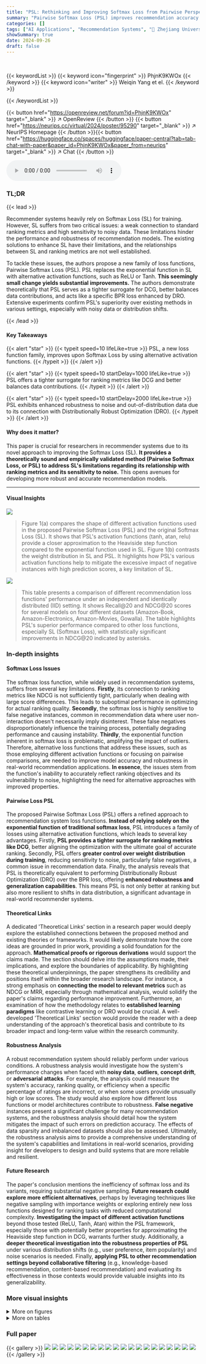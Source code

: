 ```yaml
---
title: "PSL: Rethinking and Improving Softmax Loss from Pairwise Perspective for Recommendation"
summary: "Pairwise Softmax Loss (PSL) improves recommendation accuracy by enhancing Softmax Loss (SL) with alternative activation functions, resulting in tighter ranking metric surrogates and better noise resis..."
categories: []
tags: ["AI Applications", "Recommendation Systems", "🏢 Zhejiang University",]
showSummary: true
date: 2024-09-26
draft: false
---
```


<br>

{{< keywordList >}}
{{< keyword icon="fingerprint" >}} PhjnK9KWOx {{< /keyword >}}
{{< keyword icon="writer" >}} Weiqin Yang et el. {{< /keyword >}}
 
{{< /keywordList >}}

{{< button href="https://openreview.net/forum?id=PhjnK9KWOx" target="_blank" >}}
↗ OpenReview
{{< /button >}}
{{< button href="https://neurips.cc/virtual/2024/poster/95290" target="_blank" >}}
↗ NeurIPS Homepage
{{< /button >}}{{< button href="https://huggingface.co/spaces/huggingface/paper-central?tab=tab-chat-with-paper&paper_id=PhjnK9KWOx&paper_from=neurips" target="_blank" >}}
↗ Chat
{{< /button >}}



<audio controls>
    <source src="https://ai-paper-reviewer.com/PhjnK9KWOx/podcast.wav" type="audio/wav">
    Your browser does not support the audio element.
</audio>


### TL;DR


{{< lead >}}

Recommender systems heavily rely on Softmax Loss (SL) for training. However, SL suffers from two critical issues: a weak connection to standard ranking metrics and high sensitivity to noisy data.  These limitations hinder the performance and robustness of recommendation models. The existing solutions to enhance SL have their limitations, and the relationships between SL and ranking metrics are not well established.

To tackle these issues, the authors propose a new family of loss functions, Pairwise Softmax Loss (PSL).  PSL replaces the exponential function in SL with alternative activation functions, such as ReLU or Tanh. **This seemingly small change yields substantial improvements.** The authors demonstrate theoretically that PSL serves as a tighter surrogate for DCG, better balances data contributions, and acts like a specific BPR loss enhanced by DRO. Extensive experiments confirm PSL's superiority over existing methods in various settings, especially with noisy data or distribution shifts.

{{< /lead >}}


#### Key Takeaways

{{< alert "star" >}}
{{< typeit speed=10 lifeLike=true >}} PSL, a new loss function family, improves upon Softmax Loss by using alternative activation functions. {{< /typeit >}}
{{< /alert >}}

{{< alert "star" >}}
{{< typeit speed=10 startDelay=1000 lifeLike=true >}} PSL offers a tighter surrogate for ranking metrics like DCG and better balances data contributions. {{< /typeit >}}
{{< /alert >}}

{{< alert "star" >}}
{{< typeit speed=10 startDelay=2000 lifeLike=true >}} PSL exhibits enhanced robustness to noise and out-of-distribution data due to its connection with Distributionally Robust Optimization (DRO). {{< /typeit >}}
{{< /alert >}}

#### Why does it matter?
This paper is crucial for researchers in recommender systems due to its novel approach to improving the Softmax Loss (SL).  **It provides a theoretically sound and empirically validated method (Pairwise Softmax Loss, or PSL) to address SL's limitations regarding its relationship with ranking metrics and its sensitivity to noise.** This opens avenues for developing more robust and accurate recommendation models.

------
#### Visual Insights



![](https://ai-paper-reviewer.com/PhjnK9KWOx/figures_4_1.jpg)

> Figure 1(a) compares the shape of different activation functions used in the proposed Pairwise Softmax Loss (PSL) and the original Softmax Loss (SL).  It shows that PSL's activation functions (tanh, atan, relu) provide a closer approximation to the Heaviside step function compared to the exponential function used in SL. Figure 1(b) contrasts the weight distribution in SL and PSL. It highlights how PSL's various activation functions help to mitigate the excessive impact of negative instances with high prediction scores, a key limitation of SL.





![](https://ai-paper-reviewer.com/PhjnK9KWOx/tables_7_1.jpg)

> This table presents a comparison of different recommendation loss functions' performance under an independent and identically distributed (IID) setting.  It shows Recall@20 and NDCG@20 scores for several models on four different datasets (Amazon-Book, Amazon-Electronics, Amazon-Movies, Gowalla).  The table highlights PSL's superior performance compared to other loss functions, especially SL (Softmax Loss), with statistically significant improvements in NDCG@20 indicated by asterisks.





### In-depth insights


#### Softmax Loss Issues
The softmax loss function, while widely used in recommendation systems, suffers from several key limitations.  **Firstly**, its connection to ranking metrics like NDCG is not sufficiently tight, particularly when dealing with large score differences. This leads to suboptimal performance in optimizing for actual ranking quality.  **Secondly**, the softmax loss is highly sensitive to false negative instances, common in recommendation data where user non-interaction doesn't necessarily imply disinterest. These false negatives disproportionately influence the training process, potentially degrading performance and causing instability.  **Thirdly**, the exponential function inherent in softmax loss is problematic, amplifying the impact of outliers.  Therefore, alternative loss functions that address these issues, such as those employing different activation functions or focusing on pairwise comparisons, are needed to improve model accuracy and robustness in real-world recommendation applications.  **In essence**, the issues stem from the function's inability to accurately reflect ranking objectives and its vulnerability to noise, highlighting the need for alternative approaches with improved properties.

#### Pairwise Loss PSL
The proposed Pairwise Softmax Loss (PSL) offers a refined approach to recommendation system loss functions.  **Instead of relying solely on the exponential function of traditional softmax loss**, PSL introduces a family of losses using alternative activation functions, which leads to several key advantages.  Firstly, **PSL provides a tighter surrogate for ranking metrics like DCG**, better aligning the optimization with the ultimate goal of accurate ranking.  Secondly, PSL offers **greater control over weight distribution during training**, reducing sensitivity to noise, particularly false negatives, a common issue in recommendation data.  Finally, the analysis reveals that PSL is theoretically equivalent to performing Distributionally Robust Optimization (DRO) over the BPR loss, offering **enhanced robustness and generalization capabilities**. This means PSL is not only better at ranking but also more resilient to shifts in data distribution, a significant advantage in real-world recommender systems.

#### Theoretical Links
A dedicated 'Theoretical Links' section in a research paper would deeply explore the established connections between the proposed method and existing theories or frameworks.  It would likely demonstrate how the core ideas are grounded in prior work, providing a solid foundation for the approach.  **Mathematical proofs or rigorous derivations** would support the claims made. The section should delve into the assumptions made, their implications, and explore the boundaries of applicability. By highlighting these theoretical underpinnings, the paper strengthens its credibility and positions itself within the broader research landscape. For instance, a strong emphasis on **connecting the model to relevant metrics** such as NDCG or MRR, especially through mathematical analysis, would solidify the paper's claims regarding performance improvement.  Furthermore, an examination of how the methodology relates to **established learning paradigms** like contrastive learning or DRO would be crucial. A well-developed 'Theoretical Links' section would provide the reader with a deep understanding of the approach's theoretical basis and contribute to its broader impact and long-term value within the research community.

#### Robustness Analysis
A robust recommendation system should reliably perform under various conditions.  A robustness analysis would investigate how the system's performance changes when faced with **noisy data**, **outliers**, **concept drift**, or **adversarial attacks**.  For example, the analysis could measure the system's accuracy, ranking quality, or efficiency when a specific percentage of ratings are incorrect, or when some users provide unusually high or low scores. The study would also explore how different loss functions or model architectures contribute to robustness.  **False negative** instances present a significant challenge for many recommendation systems, and the robustness analysis should detail how the system mitigates the impact of such errors on prediction accuracy. The effects of data sparsity and imbalanced datasets should also be assessed.  Ultimately, the robustness analysis aims to provide a comprehensive understanding of the system's capabilities and limitations in real-world scenarios, providing insight for developers to design and build systems that are more reliable and resilient.

#### Future Research
The paper's conclusion mentions the inefficiency of softmax loss and its variants, requiring substantial negative sampling.  **Future research could explore more efficient alternatives**, perhaps by leveraging techniques like negative sampling with importance weights or exploring entirely new loss functions designed for ranking tasks with reduced computational complexity.  **Investigating the impact of different activation functions** beyond those tested (ReLU, Tanh, Atan) within the PSL framework, especially those with potentially better properties for approximating the Heaviside step function in DCG, warrants further study.  Additionally, a **deeper theoretical investigation into the robustness properties of PSL** under various distribution shifts (e.g., user preference, item popularity) and noise scenarios is needed.  Finally, **applying PSL to other recommendation settings beyond collaborative filtering** (e.g., knowledge-based recommendation, content-based recommendation) and evaluating its effectiveness in those contexts would provide valuable insights into its generalizability.


### More visual insights

<details>
<summary>More on figures
</summary>


![](https://ai-paper-reviewer.com/PhjnK9KWOx/figures_8_1.jpg)

> This figure compares different surrogate activation functions and their effect on the weight distribution in Softmax Loss (SL) and Pairwise Softmax Loss (PSL). The left panel shows the curves of three surrogate activations (tanh, atan, relu) against the Heaviside step function and the exponential function used in SL.  The right panel shows how the weight distribution changes in SL and PSL with the different activation functions.  It illustrates that PSL offers more balanced weight distributions, mitigating the potential for excessive influence of false negative instances.


![](https://ai-paper-reviewer.com/PhjnK9KWOx/figures_21_1.jpg)

> This figure shows two subfigures. Subfigure (a) compares the shapes of different surrogate activation functions used in PSL against the exponential function used in SL and the Heaviside step function. Subfigure (b) shows how the weight distribution changes for SL and PSL with three different activation functions (Tanh, Atan, ReLU). It demonstrates PSL's ability to control the weight distribution, mitigating the excessive impact of false negatives, compared to SL which is highly sensitive to false negatives.


![](https://ai-paper-reviewer.com/PhjnK9KWOx/figures_21_2.jpg)

> This figure compares different surrogate activation functions and their effects on the weight distribution in Softmax Loss (SL) and Pairwise Softmax Loss (PSL).  Panel (a) shows a graphical comparison of the exponential function used in SL versus three alternative activation functions (Tanh, Atan, ReLU) used in PSL. Panel (b) illustrates how the choice of activation function influences the weighting of different data points during training. It demonstrates how PSL mitigates the excessive influence of false negatives in recommendation systems by providing better control over the weight distribution compared to SL.


![](https://ai-paper-reviewer.com/PhjnK9KWOx/figures_22_1.jpg)

> This figure shows a comparison of different activation functions used in the proposed Pairwise Softmax Loss (PSL) and the original Softmax Loss (SL). Subfigure (a) illustrates the curves of different activation functions (Tanh, Atan, ReLU) and their relationship with the Heaviside step function, which is crucial for ranking. Subfigure (b) compares the weight distribution of SL and PSL using three different surrogate activations.  It demonstrates that PSL offers better control over weight distribution compared to SL, which is particularly sensitive to the impact of false negatives. This visualization supports the authors' claim that PSL mitigates the excessive impact of false negatives while still approximating ranking metrics.


![](https://ai-paper-reviewer.com/PhjnK9KWOx/figures_22_2.jpg)

> This figure shows a comparison of different surrogate activation functions and their effect on the weight distribution in the Softmax Loss (SL) and the proposed Pairwise Softmax Loss (PSL).  The left panel (a) illustrates the shapes of the exponential function (used in SL), and three alternative functions (Tanh, Atan, ReLU) used in PSL. The right panel (b) visualizes the resulting weight distributions for each function, highlighting how PSL leads to more balanced weights compared to the skewed distribution of SL, making PSL more robust to noisy data.  A temperature hyperparameter (τ) of 0.2 is used.


![](https://ai-paper-reviewer.com/PhjnK9KWOx/figures_23_1.jpg)

> This figure shows the performance of PSL-softplus (a variant of PSL using the softplus activation function) compared to PSL-relu and SL under different noise ratios (p) on the Amazon-Book dataset.  The plot demonstrates the impact of noise on Recall@20 for each model.  It reveals that PSL-softplus performs worse than both PSL-relu and the original SL across all noise levels.


![](https://ai-paper-reviewer.com/PhjnK9KWOx/figures_23_2.jpg)

> Figure 1(a) shows a comparison of different activation functions used in Softmax Loss (SL) and Pairwise Softmax Loss (PSL), including exponential, ReLU, arctangent, and hyperbolic tangent functions. The figure highlights how PSL with various activation functions approximates the Heaviside step function better than SL. Figure 1(b) demonstrates how PSL modifies the weight distribution of training instances in comparison to SL, mitigating the excessive influence of false negative instances. In particular, it shows that PSL with different activation functions (ReLU, arctangent, and hyperbolic tangent) better balances the data contributions during training than the exponential function used in SL.


![](https://ai-paper-reviewer.com/PhjnK9KWOx/figures_24_1.jpg)

> This figure shows two subfigures. Subfigure (a) compares the shapes of different activation functions that are used in the PSL model and the SL model. These include exponential, ReLU, arctan and tanh functions. The exponential function is used in the SL model, while others are used in the PSL model. The y axis shows the values of these activation functions and the x axis shows the score difference between positive and negative items. Subfigure (b) shows the weight distributions of SL and PSL using three different activation functions: tanh, atan, and relu. This figure shows that PSL assigns weights more evenly to each pair than SL, which uses an exponential function that assigns weights unevenly.


![](https://ai-paper-reviewer.com/PhjnK9KWOx/figures_24_2.jpg)

> The figure shows a comparison of different surrogate activation functions (a) and the weight distributions (b) of the Softmax Loss (SL) and Pairwise Softmax Loss (PSL) functions.  The surrogate activation functions considered are ReLU, arctan, and tanh.  The figure highlights that PSL, using alternative activation functions, better balances the weights assigned to training instances compared to SL, which is heavily influenced by the exponential function and thus sensitive to noise and outliers.


![](https://ai-paper-reviewer.com/PhjnK9KWOx/figures_24_3.jpg)

> Figure 1(a) compares the shapes of various activation functions used in the paper, including the exponential function (used in Softmax Loss), and other functions explored as substitutes in the proposed Pairwise Softmax Loss.  Figure 1(b) shows how the weight given to training instances varies as a function of the score difference between positive and negative instances (duij)  for Softmax Loss (SL) and the three variations of Pairwise Softmax Loss (PSL). This illustrates how PSL mitigates the disproportionate influence of false negatives.


![](https://ai-paper-reviewer.com/PhjnK9KWOx/figures_24_4.jpg)

> This figure consists of two subfigures. Subfigure (a) shows different surrogate activation functions used in the paper, such as Tanh, Atan, and Relu. These functions are compared against the Heaviside step function and the exponential function. Subfigure (b) shows the weight distributions of Softmax Loss (SL) and Pairwise Softmax Loss (PSL) with different activation functions against duij which is the score gap between positive-negative pairs. This visualization illustrates how PSL better balances the contributions of different instances compared to SL, especially in mitigating the influence of noisy instances.


![](https://ai-paper-reviewer.com/PhjnK9KWOx/figures_24_5.jpg)

> This figure shows the performance comparison of SL and PSL in terms of Recall@20 and NDCG@20 on Gowalla dataset with different false negative noise ratios (p). The shaded area represents the confidence interval for each loss function.  The results demonstrate how the performance of each loss changes under varying levels of noise, allowing for a comparison of their noise resistance.


</details>




<details>
<summary>More on tables
</summary>


![](https://ai-paper-reviewer.com/PhjnK9KWOx/tables_16_1.jpg)
> This table presents a performance comparison of different recommendation loss functions under the IID (Identically and Independently Distributed) setting.  It compares Recall@20 and NDCG@20 (metrics measuring the quality of top-20 recommendations) across several models and datasets. The best performance for each metric is highlighted in bold, and blue shading indicates where the proposed Pairwise Softmax Loss (PSL) outperforms Softmax Loss (SL). The 'Imp.%' column shows the percentage improvement of PSL over SL, while the '*' symbol denotes statistically significant improvements (p-value < 0.05).

![](https://ai-paper-reviewer.com/PhjnK9KWOx/tables_19_1.jpg)
> This table presents a performance comparison of different recommendation loss functions (BPR, LLPAUC, SL, AdvInfoNCE, BSL, and three variants of PSL) under the IID (Identically and Independently Distributed) setting.  The metrics used are Recall@20 and NDCG@20.  The best performing model for each metric is highlighted in bold, and a blue-colored background highlights cases where PSL outperforms SL.  The 'Imp%' column indicates the percentage improvement in NDCG@20 achieved by PSL compared to SL, and a '*' indicates statistically significant improvements (p<0.05).

![](https://ai-paper-reviewer.com/PhjnK9KWOx/tables_20_1.jpg)
> This table presents a comparison of the performance of different recommendation loss functions under the IID (Identically and Independently Distributed) setting.  The table shows Recall@20 and NDCG@20 scores for several models and loss functions, including the proposed PSL and existing baselines like BPR, LLPAUC, SL, AdvInfoNCE, and BSL. The best performing model for each metric is highlighted in bold, and blue shading indicates that PSL outperforms SL.  The 'Imp.%' column shows the percentage improvement in NDCG@20 achieved by PSL compared to SL, with a * indicating statistically significant improvements.

![](https://ai-paper-reviewer.com/PhjnK9KWOx/tables_23_1.jpg)
> This table presents a comparison of different recommendation loss functions under an independent and identically distributed (IID) setting, where the training and testing data follow the same distribution.  The table evaluates the performance of various models (including baselines and the proposed PSL) using Recall@20 and NDCG@20 as metrics.  The best-performing model for each metric is highlighted in bold, and the improvements achieved by PSL over the Softmax Loss (SL) baseline are shown with percentages and statistical significance markers.

![](https://ai-paper-reviewer.com/PhjnK9KWOx/tables_23_2.jpg)
> This table presents the performance comparison of different recommendation loss functions (BPR, LLPAUC, SL, AdvInfoNCE, BSL, PSL variants) in terms of Recall@20 and NDCG@20 under the Out-of-Distribution (OOD) setting using the Matrix Factorization (MF) backbone.  The OOD setting simulates real-world scenarios where the item popularity distribution shifts.  The best performance for each metric and dataset is shown in bold, and the blue shaded cells highlight cases where the PSL variants outperform the standard Softmax Loss (SL). The 'Imp.%' column represents the percentage improvement in NDCG@20 achieved by the PSL variants compared to SL.  A '*' indicates that the improvement is statistically significant (p-value < 0.05).

![](https://ai-paper-reviewer.com/PhjnK9KWOx/tables_25_1.jpg)
> This table presents a comparison of the performance of different recommendation loss functions (including the proposed PSL and several baselines) on four datasets under the IID (Identically and Independently Distributed) setting.  It shows Recall@20 and NDCG@20 scores, highlighting the best-performing method for each dataset.  The blue shading indicates cases where the new PSL method outperforms the standard Softmax Loss (SL).  The Imp.% column shows the percentage improvement of PSL over SL, and asterisks denote statistically significant improvements.

</details>




### Full paper

{{< gallery >}}
<img src="https://ai-paper-reviewer.com/PhjnK9KWOx/1.png" class="grid-w50 md:grid-w33 xl:grid-w25" />
<img src="https://ai-paper-reviewer.com/PhjnK9KWOx/2.png" class="grid-w50 md:grid-w33 xl:grid-w25" />
<img src="https://ai-paper-reviewer.com/PhjnK9KWOx/3.png" class="grid-w50 md:grid-w33 xl:grid-w25" />
<img src="https://ai-paper-reviewer.com/PhjnK9KWOx/4.png" class="grid-w50 md:grid-w33 xl:grid-w25" />
<img src="https://ai-paper-reviewer.com/PhjnK9KWOx/5.png" class="grid-w50 md:grid-w33 xl:grid-w25" />
<img src="https://ai-paper-reviewer.com/PhjnK9KWOx/6.png" class="grid-w50 md:grid-w33 xl:grid-w25" />
<img src="https://ai-paper-reviewer.com/PhjnK9KWOx/7.png" class="grid-w50 md:grid-w33 xl:grid-w25" />
<img src="https://ai-paper-reviewer.com/PhjnK9KWOx/8.png" class="grid-w50 md:grid-w33 xl:grid-w25" />
<img src="https://ai-paper-reviewer.com/PhjnK9KWOx/9.png" class="grid-w50 md:grid-w33 xl:grid-w25" />
<img src="https://ai-paper-reviewer.com/PhjnK9KWOx/10.png" class="grid-w50 md:grid-w33 xl:grid-w25" />
<img src="https://ai-paper-reviewer.com/PhjnK9KWOx/11.png" class="grid-w50 md:grid-w33 xl:grid-w25" />
<img src="https://ai-paper-reviewer.com/PhjnK9KWOx/12.png" class="grid-w50 md:grid-w33 xl:grid-w25" />
<img src="https://ai-paper-reviewer.com/PhjnK9KWOx/13.png" class="grid-w50 md:grid-w33 xl:grid-w25" />
<img src="https://ai-paper-reviewer.com/PhjnK9KWOx/14.png" class="grid-w50 md:grid-w33 xl:grid-w25" />
<img src="https://ai-paper-reviewer.com/PhjnK9KWOx/15.png" class="grid-w50 md:grid-w33 xl:grid-w25" />
<img src="https://ai-paper-reviewer.com/PhjnK9KWOx/16.png" class="grid-w50 md:grid-w33 xl:grid-w25" />
<img src="https://ai-paper-reviewer.com/PhjnK9KWOx/17.png" class="grid-w50 md:grid-w33 xl:grid-w25" />
<img src="https://ai-paper-reviewer.com/PhjnK9KWOx/18.png" class="grid-w50 md:grid-w33 xl:grid-w25" />
<img src="https://ai-paper-reviewer.com/PhjnK9KWOx/19.png" class="grid-w50 md:grid-w33 xl:grid-w25" />
<img src="https://ai-paper-reviewer.com/PhjnK9KWOx/20.png" class="grid-w50 md:grid-w33 xl:grid-w25" />
{{< /gallery >}}